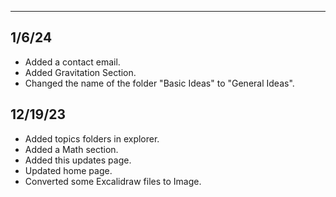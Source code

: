 - - -
## 1/6/24
- Added a contact email.
- Added Gravitation Section.
- Changed the name of the folder "Basic Ideas" to "General Ideas".
## 12/19/23
- Added topics folders in explorer.
- Added a Math section.
- Added this updates page.
- Updated home page.
- Converted some Excalidraw files to Image.
